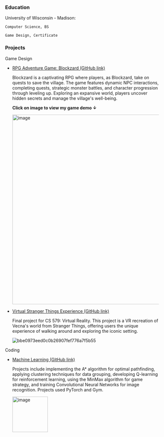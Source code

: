 ### Education
University of Wisconsin - Madison:

    Computer Science, BS

    Game Design, Certificate

### Projects
Game Design
- [RPG Adventure Game: Blockzard (GitHub link)](https://github.com/JesseYang1017/Blockzard.git)
  
  Blockzard is a captivating RPG where players, as Blockzard, take on quests to save the village. The game features dynamic NPC interactions, completing quests, strategic monster battles, 
  and character progression through leveling up. Exploring an expansive world, players uncover hidden secrets and manage the village's well-being.
  

  **Click on image to view my game demo ↓**

  [<img width="620" alt="image" src="https://github.com/JesseYang1017/portfolio/assets/155484794/1843c403-0d1c-41bb-948a-aee54f92a930">](https://www.youtube.com/watch?v=zvoD3SE63xo)
  



  
  
  

- [Virtual Stranger Things Experience (GitHub link)](https://github.com/JesseYang1017/Virtual_Reality.git)
  
  Final project for CS 579: Virtual Reality. This project is a VR recreation of Vecna's world from Stranger Things, offering users the unique experience of walking around and exploring the iconic setting.
  
  

  ![bbe0973eed0c0b26907fef776a7f5b55](https://github.com/JesseYang1017/portfolio/assets/155484794/f2876ac3-a22f-4db1-bd95-1b1cbdc258d4)





Coding
- [Machine Learning (GitHub link)](https://github.com/JesseYang1017/machine_learning.git)

  Projects include implementing the A* algorithm for optimal pathfinding, applying clustering techniques for data grouping, developing Q-learning for reinforcement learning, using the MinMax algorithm for game strategy, and training 
  Convolutional Neural Networks for image recognition. Projects used PyTorch and Gym.

  <img width="116" alt="image" src="https://github.com/JesseYang1017/portfolio/assets/155484794/1b8bc2cf-0b95-4dc5-a858-84578787fa50">


